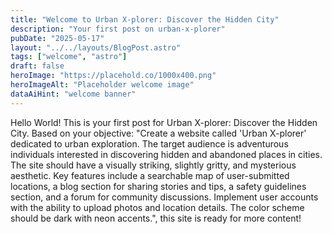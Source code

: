 ```yaml
---
title: "Welcome to Urban X-plorer: Discover the Hidden City"
description: "Your first post on urban-x-plorer"
pubDate: "2025-05-17"
layout: "../../layouts/BlogPost.astro"
tags: ["welcome", "astro"]
draft: false
heroImage: "https://placehold.co/1000x400.png"
heroImageAlt: "Placeholder welcome image"
dataAiHint: "welcome banner"
---
```


Hello World! This is your first post for Urban X-plorer: Discover the Hidden City.
Based on your objective: "Create a website called 'Urban X-plorer' dedicated to urban exploration. The target audience is adventurous individuals interested in discovering hidden and abandoned places in cities. The site should have a visually striking, slightly gritty, and mysterious aesthetic. Key features include a searchable map of user-submitted locations, a blog section for sharing stories and tips, a safety guidelines section, and a forum for community discussions.  Implement user accounts with the ability to upload photos and location details. The color scheme should be dark with neon accents.", this site is ready for more content!
